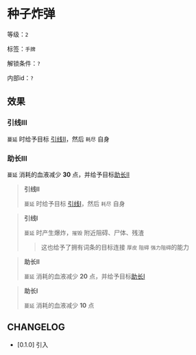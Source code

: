 # 种子炸弹

等级：`2`

标签：`手牌`

解锁条件：`?`

内部id：`?`

## 效果

### 引线III

`蔓延` 时给予目标 [引线II](#引线II)，然后 `耗尽` 自身

### 助长III

`蔓延` 消耗的血液减少 **30** 点，并给予目标[助长II](#助长II)

> **引线II**
>
> `蔓延` 时给予目标 [引线I](#引线I)，然后 `耗尽` 自身

> **引线I**
>
> `蔓延` 时产生爆炸，`摧毁` 附近阻碍、尸体、残渣
>> 这也给予了拥有词条的目标连接 `厚皮` `阻碍` `强力阻碍`的能力

> **助长II**
>
> `蔓延` 消耗的血液减少 **20** 点，并给予目标[助长I](#助长I)

> **助长I**
>
> `蔓延` 消耗的血液减少 **10** 点

## CHANGELOG

- [0.1.0] 引入
